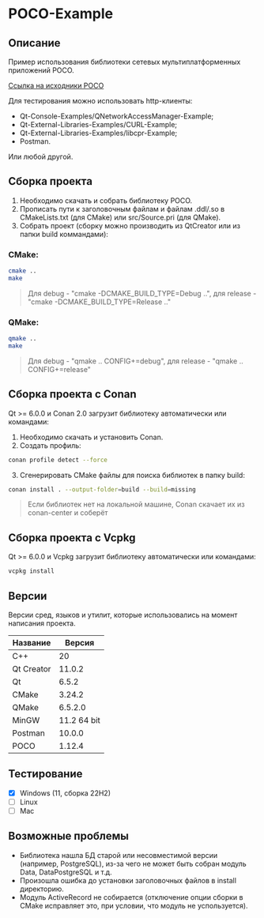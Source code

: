 # POCO-Example

## Описание

Пример использования библиотеки сетевых мультиплатформенных приложений POCO.

[Ссылка на исходники POCO](https://github.com/pocoproject/poco "POCO")

Для тестирования можно использовать http-клиенты:
 - Qt-Console-Examples/QNetworkAccessManager-Example;
 - Qt-External-Libraries-Examples/CURL-Example;
 - Qt-External-Libraries-Examples/libcpr-Example;
 - Postman.

Или любой другой.

## Сборка проекта

1. Необходимо скачать и собрать библиотеку POCO.
2. Прописать пути к заголовочным файлам и файлам .ddl/.so в СMakeLists.txt (для CMake) или src/Source.pri (для QMake).
3. Собрать проект (cборку можно производить из QtCreator или из папки build коммандами):

### CMake:

```bash
cmake ..
make
```
> Для debug - "cmake -DCMAKE_BUILD_TYPE=Debug ..", для release - "cmake -DCMAKE_BUILD_TYPE=Release .."

### QMake:

```bash
qmake ..
make
```
> Для debug - "qmake .. CONFIG+=debug", для release - "qmake .. CONFIG+=release"

## Сборка проекта с Conan

Qt >= 6.0.0 и Conan 2.0 загрузит библиотеку автоматически или командами:

1. Необходимо скачать и установить Conan.
2. Создать профиль:

```bash
conan profile detect --force
```

3. Сгенерировать CMake файлы для поиска библиотек в папку build:

```bash
conan install . --output-folder=build --build=missing
```

> Если библиотек нет на локальной машине, Conan скачает их из conan-center и соберёт

## Сборка проекта с Vcpkg

Qt >= 6.0.0 и Vcpkg загрузит библиотеку автоматически или командами:

```bash
vcpkg install
```

## Версии

Версии сред, языков и утилит, которые использовались на момент написания проекта.

| Название   | Версия               |
| -----------|----------------------|
| C++        | 20                   |
| Qt Creator | 11.0.2               |
| Qt         | 6.5.2                |
| CMake      | 3.24.2               |
| QMake      | 6.5.2.0              |
| MinGW      | 11.2 64 bit          |
| Postman    | 10.0.0               |
| POCO       | 1.12.4               |

## Тестирование

- [x] Windows (11, сборка 22H2)
- [ ] Linux
- [ ] Mac

## Возможные проблемы

 - Библиотека нашла БД старой или несовместимой версии (например, PostgreSQL), из-за чего не может быть собран модуль Data, DataPostgreSQL и т.д.
 - Произошла ошибка до установки заголовочных файлов в install директорию.
 - Модуль ActiveRecord не собирается (отключение опции сборки в CMake исправляет это, при условии, что модуль не успользуется).
